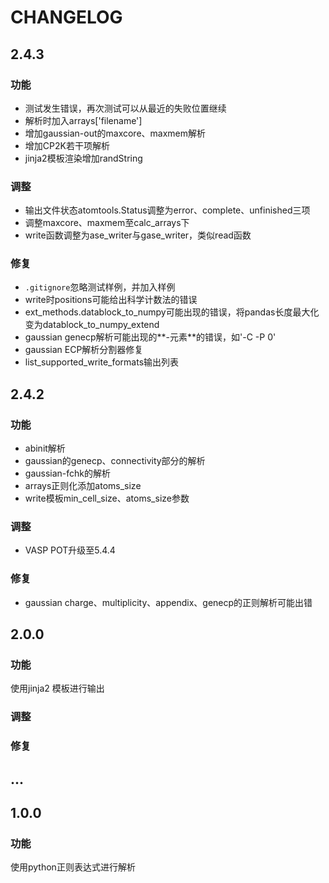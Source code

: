 # CHANGELOG





## 2.4.3


### 功能

* 测试发生错误，再次测试可以从最近的失败位置继续
* 解析时加入arrays['filename']
* 增加gaussian-out的maxcore、maxmem解析
* 增加CP2K若干项解析
* jinja2模板渲染增加randString


### 调整

* 输出文件状态atomtools.Status调整为error、complete、unfinished三项
* 调整maxcore、maxmem至calc_arrays下
* write函数调整为ase_writer与gase_writer，类似read函数


### 修复

* `.gitignore`忽略测试样例，并加入样例
* write时positions可能给出科学计数法的错误
* ext_methods.datablock_to_numpy可能出现的错误，将pandas长度最大化变为datablock_to_numpy_extend
* gaussian genecp解析可能出现的**-元素**的错误，如'-C -P 0'
* gaussian ECP解析分割器修复
* list_supported_write_formats输出列表


## 2.4.2

### 功能
* abinit解析
* gaussian的genecp、connectivity部分的解析
* gaussian-fchk的解析
* arrays正则化添加atoms_size
* write模板min_cell_size、atoms_size参数

### 调整

* VASP POT升级至5.4.4


### 修复

* gaussian charge、multiplicity、appendix、genecp的正则解析可能出错




## 2.0.0

### 功能

使用jinja2 模板进行输出


### 调整

### 修复







## ...


## 1.0.0

### 功能

使用python正则表达式进行解析



<!-- 

## v

### 功能

### 调整

### 修复
 -->
